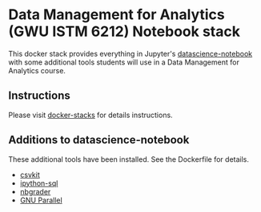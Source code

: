 # Data Management for Analytics (GWU ISTM 6212) Notebook stack

This docker stack provides everything in Jupyter's
[datascience-notebook](https://github.com/jupyter/docker-stacks/tree/master/datascience-notebook)
with some additional tools students will use in a Data Management
for Analytics course.


## Instructions

Please visit [docker-stacks](https://github.com/jupyter/docker-stacks) for
details instructions.


## Additions to datascience-notebook

These additional tools have been installed.  See the Dockerfile for
details.

 * [csvkit](https://csvkit.readthedocs.io/)
 * [ipython-sql](https://github.com/catherinedevlin/ipython-sql)
 * [nbgrader](https://nbgrader.readthedocs.io/en/stable/)
 * [GNU Parallel](https://www.gnu.org/software/parallel/)
